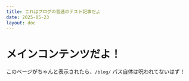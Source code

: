 ```yaml
---
title: これはブログの普通のテスト記事だよ
date: 2025-05-23
layout: doc
---
```


# メインコンテンツだよ！

このページがちゃんと表示されたら、`/blog/` パス自体は呪われてないはず！
